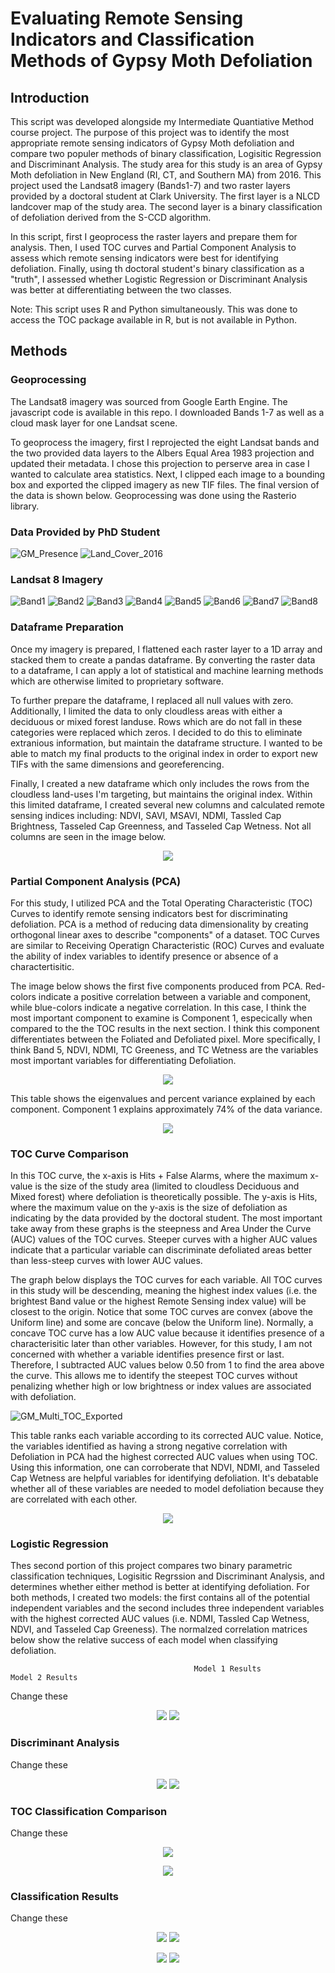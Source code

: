 # Evaluating Remote Sensing Indicators and Classification Methods of Gypsy Moth Defoliation
## Introduction

This script was developed alongside my Intermediate Quantiative Method course project.
The purpose of this project was to identify the most appropriate remote sensing indicators of Gypsy Moth defoliation and
compare two populer methods of binary classification, Logisitic Regression and Discriminant Analysis. The study area
for this study is an area of Gypsy Moth defoliation in New England (RI, CT, and Southern MA) from 2016. 
This project used the Landsat8 imagery (Bands1-7) and two raster layers provided by a doctoral student at Clark University. The first layer is a NLCD
landcover map of the study area. The second layer is a binary classification of defoliation derived from the S-CCD algorithm.

In this script, first I geoprocess the raster layers and prepare them for analysis. Then, I used TOC curves and Partial
Component Analysis to assess which remote sensing indicators were best for identifying defoliation. Finally, using th doctoral student's
binary classification as a "truth", I assessed whether Logistic Regression or Discriminant Analysis was better at
differentiating between the two classes.

Note: This script uses R and Python simultaneously. This was done to access the TOC package available in R, but is not
available in Python.

## Methods
### Geoprocessing

The Landsat8 imagery was sourced from Google Earth Engine. The javascript code is available in this repo. I downloaded Bands 1-7 as well as a cloud mask layer for one Landsat scene.

To geoprocess the imagery, first I reprojected the eight Landsat bands and the two provided data layers to the Albers Equal Area 1983 projection and updated their metadata. I chose this projection to perserve area in case I wanted to calculate area statistics. Next, I clipped each image to a bounding box and exported the clipped imagery as new TIF files. The final version of the data is shown below. Geoprocessing was done using the Rasterio library.

### Data Provided by PhD Student

![GM_Presence](https://user-images.githubusercontent.com/54719919/88695207-8ec05b00-d0cf-11ea-9677-c02417a57d3c.png)
![Land_Cover_2016](https://user-images.githubusercontent.com/54719919/88695208-8ec05b00-d0cf-11ea-8082-d962d5462edb.png)

### Landsat 8 Imagery

![Band1](https://user-images.githubusercontent.com/54719919/88695193-8d8f2e00-d0cf-11ea-8da8-7b1d400c459b.png)
![Band2](https://user-images.githubusercontent.com/54719919/88695194-8d8f2e00-d0cf-11ea-9aaa-d62ddd7ae751.png)
![Band3](https://user-images.githubusercontent.com/54719919/88695195-8e27c480-d0cf-11ea-94b3-182b0e430ac4.png)
![Band4](https://user-images.githubusercontent.com/54719919/88695198-8e27c480-d0cf-11ea-94d1-407aa6f9cd6e.png)
![Band5](https://user-images.githubusercontent.com/54719919/88695201-8e27c480-d0cf-11ea-8c79-bd3b8bd21ac1.png)
![Band6](https://user-images.githubusercontent.com/54719919/88695203-8ec05b00-d0cf-11ea-8411-997c1f0338cd.png)
![Band7](https://user-images.githubusercontent.com/54719919/88695204-8ec05b00-d0cf-11ea-8ca2-b720f22d5cf4.png)
![Band8](https://user-images.githubusercontent.com/54719919/88695322-b9121880-d0cf-11ea-8bee-4daf7258e4cc.png)


### Dataframe Preparation

Once my imagery is prepared, I flattened each raster layer to a 1D array and stacked them to create a pandas dataframe. By converting the raster data to a dataframe, I can apply a lot of statistical and machine learning methods which are otherwise limited to proprietary software. 

To further prepare the dataframe, I replaced all null values with zero. Additionally, I limited the data to only cloudless areas with either a deciduous or mixed forest landuse. Rows which are do not fall in these categories were replaced which zeros. I decided to do this to eliminate extranious information, but maintain the dataframe structure. I wanted to be able to match my final products to the original index in order to export new TIFs with the same dimensions and georeferencing.

Finally, I created a new dataframe which only includes the rows from the cloudless land-uses I'm targeting, but maintains the original index. Within this limited dataframe, I created several new columns and calculated remote sensing indices including: NDVI, SAVI, MSAVI, NDMI, Tassled Cap Brightness, Tasseled Cap Greenness, and Tasseled Cap Wetness. Not all columns are seen in the image below.

<p align="center">
  <img src="https://user-images.githubusercontent.com/54719919/88701222-b87d8000-d0d7-11ea-91c2-7414fea796cf.png">
</p>


### Partial Component Analysis (PCA)

For this study, I utilized PCA and the Total Operating Characteristic (TOC) Curves to identify remote sensing indicators best for discriminating defoliation. PCA is a method of reducing data dimensionality by creating orthogonal linear axes to describe "components" of a dataset. TOC Curves are similar to Receiving Operatign Characteristic (ROC) Curves and evaluate the ability of index variables to identify presence or absence of a charactertisitic. 

The image below shows the first five components produced from PCA. Red-colors indicate a positive correlation between a variable and component, while blue-colors indicate a negative correlation. In this case, I think the most important component to examine is Component 1, especically when compared to the the TOC results in the next section. I think this component differentiates between the Foliated and Defoliated pixel. More specifically, I think Band 5, NDVI, NDMI, TC Greeness, and TC Wetness are the variables most important variables for differentiating Defoliation. 

<p align="center">
  <img src="https://user-images.githubusercontent.com/54719919/88841294-c00e5900-d1ab-11ea-9563-00ea97a2be04.jpeg">
</p>

This table shows the eigenvalues and percent variance explained by each component. Component 1 explains approximately 74% of the data variance.

<p align="center">
  <img src="https://user-images.githubusercontent.com/54719919/88841146-82113500-d1ab-11ea-9cfb-a37f4a770281.png">
</p>

### TOC Curve Comparison

In this TOC curve, the x-axis is Hits + False Alarms, where the maximum x-value is the size of the study area (limited to cloudless Deciduous and Mixed forest) where defoliation is theoretically possible. The y-axis is Hits, where the maximum value on the y-axis is the size of defoliation as indicating by the data provided by the doctoral student. The most important take away from these graphs is the steepness and Area Under the Curve (AUC) values of the TOC curves. Steeper curves with a higher AUC values indicate that a particular variable can discriminate defoliated areas better than less-steep curves with lower AUC values. 

The graph below displays the TOC curves for each variable. All TOC curves in this study will be descending, meaning the highest index values (i.e. the brightest Band value or the highest Remote Sensing index value) will be closest to the origin. Notice that some TOC curves are convex (above the Uniform line) and some are concave (below the Uniform line). Normally, a concave TOC curve has a low AUC value because it identifies presence of a characterisitic later than other variables. However, for this study, I am not concerned with whether a variable identifies presence first or last. Therefore, I subtracted AUC values below 0.50 from 1 to find the area above the curve. This allows me to identify the steepest TOC curves without penalizing whether high or low brightness or index values are associated with defoliation.

![GM_Multi_TOC_Exported](https://user-images.githubusercontent.com/54719919/88701195-b3203580-d0d7-11ea-8139-420cbb8989a5.png)

This table ranks each variable according to its corrected AUC value. Notice, the variables identified as having a strong negative correlation with Defoliation in PCA had the highest corrected AUC values when using TOC. Using this information, one can corroberate that NDVI, NDMI, and Tasseled Cap Wetness are helpful variables for identifying defoliation. It's debatable whether all of these variables are needed to model defoliation because they are correlated with each other. 

<p align="center">
  <img src="https://user-images.githubusercontent.com/54719919/88841144-81789e80-d1ab-11ea-860a-82ed29902193.png">
</p>

### Logistic Regression
Thes second portion of this project compares two binary parametric classification techniques, Logisitic Regrssion and Discriminant Analysis, and determines whether either method is better at identifying defoliation. For both methods, I created two models: the first contains all of the potential independent variables and the second includes three independent variables with the highest corrected AUC values (i.e. NDMI, Tassled Cap Wetness, NDVI, and Tasseled Cap Greeness). The normalzed correlation matrices below show the relative success of each model when classifying defoliation.

                                             Model 1 Results                                       Model 2 Results
Change these
<p align="center">
  <img src="https://user-images.githubusercontent.com/54719919/89209783-f9b8d880-d58c-11ea-8c46-f88b1e47739d.png">
  <img src="https://user-images.githubusercontent.com/54719919/89209785-fa516f00-d58c-11ea-8f42-197051325a4b.png">
</p>

### Discriminant Analysis
Change these
<p align="center">
  <img src="https://user-images.githubusercontent.com/54719919/89209781-f9b8d880-d58c-11ea-8596-96a3aa266716.png">
  <img src="https://user-images.githubusercontent.com/54719919/89209782-f9b8d880-d58c-11ea-8da3-b07e5a63f34d.png">
</p>

### TOC Classification Comparison
Change these
<p align="center">
  <img src="https://user-images.githubusercontent.com/54719919/89209172-c7f34200-d58b-11ea-9f01-6826e105f7f0.jpg">
  </p>
  
<p align="center">
  <img src="https://user-images.githubusercontent.com/54719919/89209039-88c4f100-d58b-11ea-8ba3-148a27647f62.png">
  </p>

### Classification Results
Change these
<p align="center">
  <img src="https://user-images.githubusercontent.com/54719919/89210238-c165ca00-d58d-11ea-8f61-88c2f821c621.png">
  <img src="https://user-images.githubusercontent.com/54719919/89210239-c1fe6080-d58d-11ea-8431-ed25eab199a1.png">
</p>

<p align="center">
  <img src="https://user-images.githubusercontent.com/54719919/89210235-c0cd3380-d58d-11ea-87fc-3805131e0abc.png">
  <img src="https://user-images.githubusercontent.com/54719919/89210237-c165ca00-d58d-11ea-84a8-6a8a89347dad.png">
</p>
